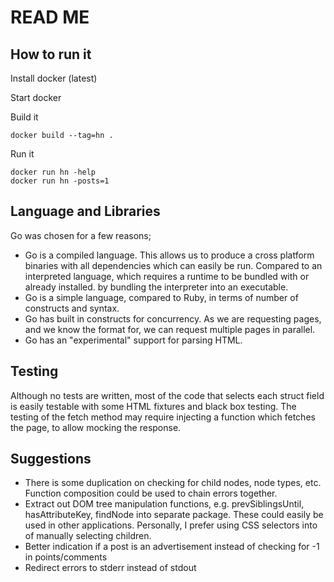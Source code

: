 # READ ME

## How to run it

Install docker (latest)

Start docker

Build it

    docker build --tag=hn .

Run it

    docker run hn -help
    docker run hn -posts=1

## Language and Libraries
Go was chosen for a few reasons;

- Go is a compiled language. This allows us to produce a cross platform binaries with all dependencies which can easily be run. Compared to an interpreted language, which requires a runtime to be bundled with or already installed. by bundling the interpreter into an executable.
- Go is a simple language, compared to Ruby, in terms of number of constructs and syntax.
- Go has built in constructs for concurrency. As we are requesting pages, and we know the format for, we can request multiple pages in parallel.
- Go has an "experimental" support for parsing HTML.


## Testing
Although no tests are written, most of the code that selects each struct field is easily testable with some HTML
fixtures and black box testing. The testing of the fetch method may require injecting a function which fetches the
page, to allow mocking the response.

## Suggestions
- There is some duplication on checking for child nodes, node types, etc. Function composition could be used to chain errors together.
- Extract out DOM tree manipulation functions, e.g. prevSiblingsUntil, hasAttributeKey, findNode into separate package. These could easily be used in other applications. Personally, I prefer using CSS selectors into of manually selecting children.
- Better indication if a post is an advertisement instead of checking for -1 in points/comments
- Redirect errors to stderr instead of stdout
